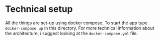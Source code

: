 # Technical setup
All the things are set-up using docker compose. To start the app type `docker-compose up` in this directory. For more technical information about the architecture, i suggest looking at the `docker-compose.yml` file.
